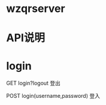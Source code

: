 wzqrserver
==========

API说明
=========

login
========

GET login?logout 登出

POST login(username,password) 登入

